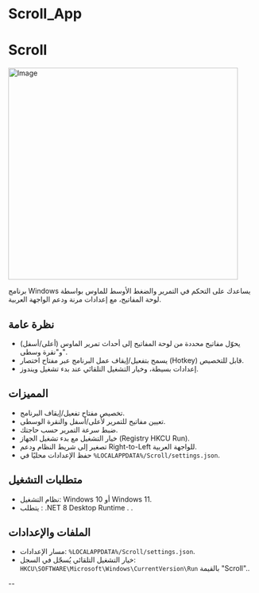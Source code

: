 # Scroll_App
# Scroll
<img width="462" height="427" alt="Image" src="https://github.com/user-attachments/assets/ecde0155-f7bf-4e4e-911e-ff131e294b90" />

برنامج Windows يساعدك على التحكم في التمرير والضغط الأوسط للماوس بواسطة لوحة المفاتيح، مع إعدادات مرنة ودعم الواجهة العربية.

## نظرة عامة
- يحوّل مفاتيح محددة من لوحة المفاتيح إلى أحداث تمرير الماوس (أعلى/أسفل) و"نقرة وسطى".
- يسمح بتفعيل/إيقاف عمل البرنامج عبر مفتاح اختصار (Hotkey) قابل للتخصيص.
- إعدادات بسيطة، وخيار التشغيل التلقائي عند بدء تشغيل ويندوز.

## المميزات
- تخصيص مفتاح تفعيل/إيقاف البرنامج.
- تعيين مفاتيح للتمرير لأعلى/أسفل والنقرة الوسطى.
- ضبط سرعة التمرير حسب حاجتك.
- خيار التشغيل مع بدء تشغيل الجهاز (Registry HKCU Run).
- تصغير إلى شريط النظام ودعم Right-to-Left للواجهة العربية.
- حفظ الإعدادات محليًا في `%LOCALAPPDATA%/Scroll/settings.json`.

## متطلبات التشغيل
- نظام التشغيل: Windows 10 أو Windows 11.
- يتطلب : .NET 8 Desktop Runtime .
.

## الملفات والإعدادات
- مسار الإعدادات: `%LOCALAPPDATA%/Scroll/settings.json`.
- خيار التشغيل التلقائي يُسجّل في السجل: `HKCU\SOFTWARE\Microsoft\Windows\CurrentVersion\Run` بالقيمة "Scroll"..

--
